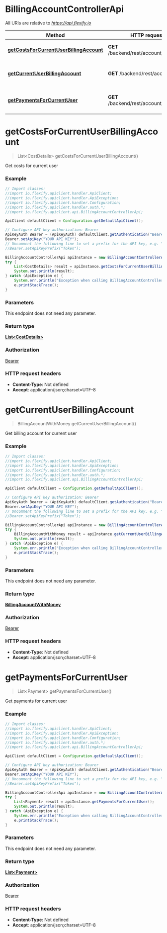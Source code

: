 # BillingAccountControllerApi

All URIs are relative to *https://api.flexify.io*

Method | HTTP request | Description
------------- | ------------- | -------------
[**getCostsForCurrentUserBillingAccount**](BillingAccountControllerApi.md#getCostsForCurrentUserBillingAccount) | **GET** /backend/rest/account/costs | Get costs for current user
[**getCurrentUserBillingAccount**](BillingAccountControllerApi.md#getCurrentUserBillingAccount) | **GET** /backend/rest/account | Get billing account for current user
[**getPaymentsForCurrentUser**](BillingAccountControllerApi.md#getPaymentsForCurrentUser) | **GET** /backend/rest/account/payments | Get payments for current user


<a name="getCostsForCurrentUserBillingAccount"></a>
# **getCostsForCurrentUserBillingAccount**
> List&lt;CostDetails&gt; getCostsForCurrentUserBillingAccount()

Get costs for current user

### Example
```java
// Import classes:
//import io.flexify.apiclient.handler.ApiClient;
//import io.flexify.apiclient.handler.ApiException;
//import io.flexify.apiclient.handler.Configuration;
//import io.flexify.apiclient.handler.auth.*;
//import io.flexify.apiclient.api.BillingAccountControllerApi;

ApiClient defaultClient = Configuration.getDefaultApiClient();

// Configure API key authorization: Bearer
ApiKeyAuth Bearer = (ApiKeyAuth) defaultClient.getAuthentication("Bearer");
Bearer.setApiKey("YOUR API KEY");
// Uncomment the following line to set a prefix for the API key, e.g. "Token" (defaults to null)
//Bearer.setApiKeyPrefix("Token");

BillingAccountControllerApi apiInstance = new BillingAccountControllerApi();
try {
    List<CostDetails> result = apiInstance.getCostsForCurrentUserBillingAccount();
    System.out.println(result);
} catch (ApiException e) {
    System.err.println("Exception when calling BillingAccountControllerApi#getCostsForCurrentUserBillingAccount");
    e.printStackTrace();
}
```

### Parameters
This endpoint does not need any parameter.

### Return type

[**List&lt;CostDetails&gt;**](CostDetails.md)

### Authorization

[Bearer](../README.md#Bearer)

### HTTP request headers

 - **Content-Type**: Not defined
 - **Accept**: application/json;charset=UTF-8

<a name="getCurrentUserBillingAccount"></a>
# **getCurrentUserBillingAccount**
> BillingAccountWithMoney getCurrentUserBillingAccount()

Get billing account for current user

### Example
```java
// Import classes:
//import io.flexify.apiclient.handler.ApiClient;
//import io.flexify.apiclient.handler.ApiException;
//import io.flexify.apiclient.handler.Configuration;
//import io.flexify.apiclient.handler.auth.*;
//import io.flexify.apiclient.api.BillingAccountControllerApi;

ApiClient defaultClient = Configuration.getDefaultApiClient();

// Configure API key authorization: Bearer
ApiKeyAuth Bearer = (ApiKeyAuth) defaultClient.getAuthentication("Bearer");
Bearer.setApiKey("YOUR API KEY");
// Uncomment the following line to set a prefix for the API key, e.g. "Token" (defaults to null)
//Bearer.setApiKeyPrefix("Token");

BillingAccountControllerApi apiInstance = new BillingAccountControllerApi();
try {
    BillingAccountWithMoney result = apiInstance.getCurrentUserBillingAccount();
    System.out.println(result);
} catch (ApiException e) {
    System.err.println("Exception when calling BillingAccountControllerApi#getCurrentUserBillingAccount");
    e.printStackTrace();
}
```

### Parameters
This endpoint does not need any parameter.

### Return type

[**BillingAccountWithMoney**](BillingAccountWithMoney.md)

### Authorization

[Bearer](../README.md#Bearer)

### HTTP request headers

 - **Content-Type**: Not defined
 - **Accept**: application/json;charset=UTF-8

<a name="getPaymentsForCurrentUser"></a>
# **getPaymentsForCurrentUser**
> List&lt;Payment&gt; getPaymentsForCurrentUser()

Get payments for current user

### Example
```java
// Import classes:
//import io.flexify.apiclient.handler.ApiClient;
//import io.flexify.apiclient.handler.ApiException;
//import io.flexify.apiclient.handler.Configuration;
//import io.flexify.apiclient.handler.auth.*;
//import io.flexify.apiclient.api.BillingAccountControllerApi;

ApiClient defaultClient = Configuration.getDefaultApiClient();

// Configure API key authorization: Bearer
ApiKeyAuth Bearer = (ApiKeyAuth) defaultClient.getAuthentication("Bearer");
Bearer.setApiKey("YOUR API KEY");
// Uncomment the following line to set a prefix for the API key, e.g. "Token" (defaults to null)
//Bearer.setApiKeyPrefix("Token");

BillingAccountControllerApi apiInstance = new BillingAccountControllerApi();
try {
    List<Payment> result = apiInstance.getPaymentsForCurrentUser();
    System.out.println(result);
} catch (ApiException e) {
    System.err.println("Exception when calling BillingAccountControllerApi#getPaymentsForCurrentUser");
    e.printStackTrace();
}
```

### Parameters
This endpoint does not need any parameter.

### Return type

[**List&lt;Payment&gt;**](Payment.md)

### Authorization

[Bearer](../README.md#Bearer)

### HTTP request headers

 - **Content-Type**: Not defined
 - **Accept**: application/json;charset=UTF-8

